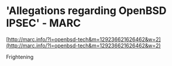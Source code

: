 <!--
id: 2317643430
link: http://tumblr.atmos.org/post/2317643430/allegations-regarding-openbsd-ipsec-marc
slug: allegations-regarding-openbsd-ipsec-marc
date: Tue Dec 14 2010 15:56:59 GMT-0800 (PST)
publish: 2010-12-014
tags: 
title: 'Allegations regarding OpenBSD IPSEC' - MARC
-->


'Allegations regarding OpenBSD IPSEC' - MARC
============================================

[http://marc.info/?l=openbsd-tech&m=129236621626462&w=2](http://marc.info/?l=openbsd-tech&m=129236621626462&w=2)

Frightening

